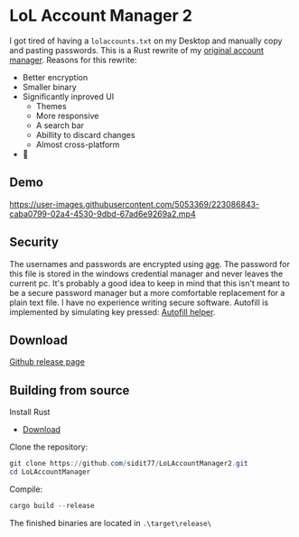 # LoL Account Manager 2
I got tired of having a `lolaccounts.txt` on my Desktop and manually copy and pasting passwords. This is a Rust rewrite of my [original account manager](https://github.com/sidit77/LoLAccountManager2).
Reasons for this rewrite:
* Better encryption
* Smaller binary
* Significantly inproved UI
  * Themes
  * More responsive
  * A search bar
  * Abillity to discard changes
  * Almost cross-platform
* 🦀

## Demo

https://user-images.githubusercontent.com/5053369/223086843-caba0799-02a4-4530-9dbd-67ad6e9269a2.mp4

## Security

The usernames and passwords are encrypted using [age](https://github.com/str4d/rage/tree/main/age). The password for this file is stored in the windows credential manager and never leaves the current pc. It's probably a good idea to keep in mind that this isn't meant to be a secure password manager but a more comfortable replacement for a plain text file. I have no experience writing secure software. Autofill is implemented by simulating key pressed: [Autofill helper](https://github.com/sidit77/LoLAccountManager2/blob/main/src/os/windows.rs).

## Download

[Github release page](https://github.com/sidit77/LoLAccountManager2/releases)

## Building from source

Install Rust
  * [Download](https://www.rust-lang.org/tools/install)

Clone the repository:
````powershell
git clone https://github.com/sidit77/LoLAccountManager2.git
cd LoLAccountManager
````

Compile:
````powershell
cargo build --release
````

The finished binaries are located in `.\target\release\`
